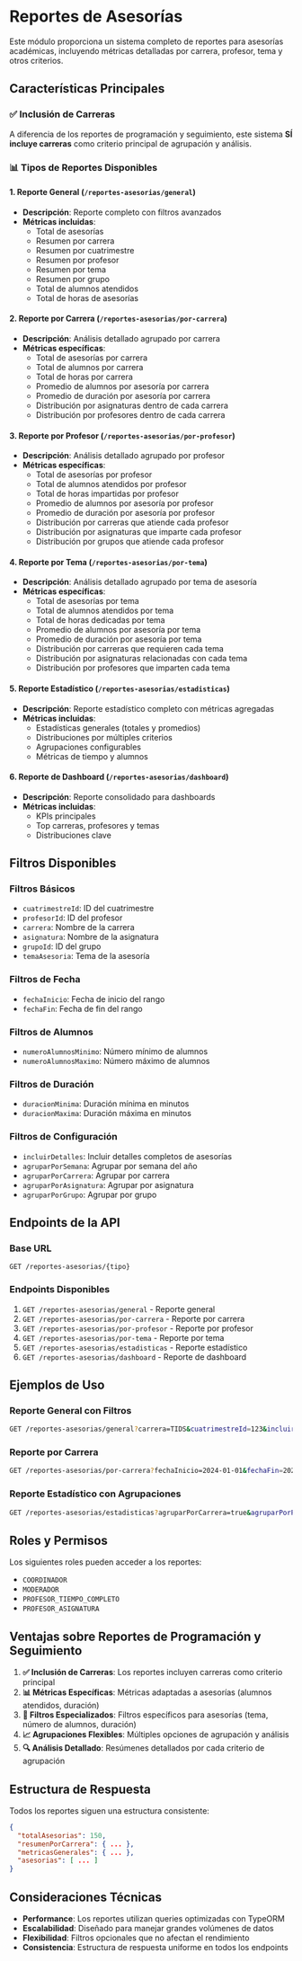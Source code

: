 # Reportes de Asesorías

Este módulo proporciona un sistema completo de reportes para asesorías académicas, incluyendo métricas detalladas por carrera, profesor, tema y otros criterios.

## Características Principales

### ✅ Inclusión de Carreras

A diferencia de los reportes de programación y seguimiento, este sistema **SÍ incluye carreras** como criterio principal de agrupación y análisis.

### 📊 Tipos de Reportes Disponibles

#### 1. Reporte General (`/reportes-asesorias/general`)

- **Descripción**: Reporte completo con filtros avanzados
- **Métricas incluidas**:
  - Total de asesorías
  - Resumen por carrera
  - Resumen por cuatrimestre
  - Resumen por profesor
  - Resumen por tema
  - Resumen por grupo
  - Total de alumnos atendidos
  - Total de horas de asesorías

#### 2. Reporte por Carrera (`/reportes-asesorias/por-carrera`)

- **Descripción**: Análisis detallado agrupado por carrera
- **Métricas específicas**:
  - Total de asesorías por carrera
  - Total de alumnos por carrera
  - Total de horas por carrera
  - Promedio de alumnos por asesoría por carrera
  - Promedio de duración por asesoría por carrera
  - Distribución por asignaturas dentro de cada carrera
  - Distribución por profesores dentro de cada carrera

#### 3. Reporte por Profesor (`/reportes-asesorias/por-profesor`)

- **Descripción**: Análisis detallado agrupado por profesor
- **Métricas específicas**:
  - Total de asesorías por profesor
  - Total de alumnos atendidos por profesor
  - Total de horas impartidas por profesor
  - Promedio de alumnos por asesoría por profesor
  - Promedio de duración por asesoría por profesor
  - Distribución por carreras que atiende cada profesor
  - Distribución por asignaturas que imparte cada profesor
  - Distribución por grupos que atiende cada profesor

#### 4. Reporte por Tema (`/reportes-asesorias/por-tema`)

- **Descripción**: Análisis detallado agrupado por tema de asesoría
- **Métricas específicas**:
  - Total de asesorías por tema
  - Total de alumnos atendidos por tema
  - Total de horas dedicadas por tema
  - Promedio de alumnos por asesoría por tema
  - Promedio de duración por asesoría por tema
  - Distribución por carreras que requieren cada tema
  - Distribución por asignaturas relacionadas con cada tema
  - Distribución por profesores que imparten cada tema

#### 5. Reporte Estadístico (`/reportes-asesorias/estadisticas`)

- **Descripción**: Reporte estadístico completo con métricas agregadas
- **Métricas incluidas**:
  - Estadísticas generales (totales y promedios)
  - Distribuciones por múltiples criterios
  - Agrupaciones configurables
  - Métricas de tiempo y alumnos

#### 6. Reporte de Dashboard (`/reportes-asesorias/dashboard`)

- **Descripción**: Reporte consolidado para dashboards
- **Métricas incluidas**:
  - KPIs principales
  - Top carreras, profesores y temas
  - Distribuciones clave

## Filtros Disponibles

### Filtros Básicos

- `cuatrimestreId`: ID del cuatrimestre
- `profesorId`: ID del profesor
- `carrera`: Nombre de la carrera
- `asignatura`: Nombre de la asignatura
- `grupoId`: ID del grupo
- `temaAsesoria`: Tema de la asesoría

### Filtros de Fecha

- `fechaInicio`: Fecha de inicio del rango
- `fechaFin`: Fecha de fin del rango

### Filtros de Alumnos

- `numeroAlumnosMinimo`: Número mínimo de alumnos
- `numeroAlumnosMaximo`: Número máximo de alumnos

### Filtros de Duración

- `duracionMinima`: Duración mínima en minutos
- `duracionMaxima`: Duración máxima en minutos

### Filtros de Configuración

- `incluirDetalles`: Incluir detalles completos de asesorías
- `agruparPorSemana`: Agrupar por semana del año
- `agruparPorCarrera`: Agrupar por carrera
- `agruparPorAsignatura`: Agrupar por asignatura
- `agruparPorGrupo`: Agrupar por grupo

## Endpoints de la API

### Base URL

```
GET /reportes-asesorias/{tipo}
```

### Endpoints Disponibles

1. `GET /reportes-asesorias/general` - Reporte general
2. `GET /reportes-asesorias/por-carrera` - Reporte por carrera
3. `GET /reportes-asesorias/por-profesor` - Reporte por profesor
4. `GET /reportes-asesorias/por-tema` - Reporte por tema
5. `GET /reportes-asesorias/estadisticas` - Reporte estadístico
6. `GET /reportes-asesorias/dashboard` - Reporte de dashboard

## Ejemplos de Uso

### Reporte General con Filtros

```bash
GET /reportes-asesorias/general?carrera=TIDS&cuatrimestreId=123&incluirDetalles=true
```

### Reporte por Carrera

```bash
GET /reportes-asesorias/por-carrera?fechaInicio=2024-01-01&fechaFin=2024-12-31
```

### Reporte Estadístico con Agrupaciones

```bash
GET /reportes-asesorias/estadisticas?agruparPorCarrera=true&agruparPorProfesor=true
```

## Roles y Permisos

Los siguientes roles pueden acceder a los reportes:

- `COORDINADOR`
- `MODERADOR`
- `PROFESOR_TIEMPO_COMPLETO`
- `PROFESOR_ASIGNATURA`

## Ventajas sobre Reportes de Programación y Seguimiento

1. **✅ Inclusión de Carreras**: Los reportes incluyen carreras como criterio principal
2. **📊 Métricas Específicas**: Métricas adaptadas a asesorías (alumnos atendidos, duración)
3. **🎯 Filtros Especializados**: Filtros específicos para asesorías (tema, número de alumnos, duración)
4. **📈 Agrupaciones Flexibles**: Múltiples opciones de agrupación y análisis
5. **🔍 Análisis Detallado**: Resúmenes detallados por cada criterio de agrupación

## Estructura de Respuesta

Todos los reportes siguen una estructura consistente:

```json
{
  "totalAsesorias": 150,
  "resumenPorCarrera": { ... },
  "metricasGenerales": { ... },
  "asesorias": [ ... ]
}
```

## Consideraciones Técnicas

- **Performance**: Los reportes utilizan queries optimizadas con TypeORM
- **Escalabilidad**: Diseñado para manejar grandes volúmenes de datos
- **Flexibilidad**: Filtros opcionales que no afectan el rendimiento
- **Consistencia**: Estructura de respuesta uniforme en todos los endpoints
